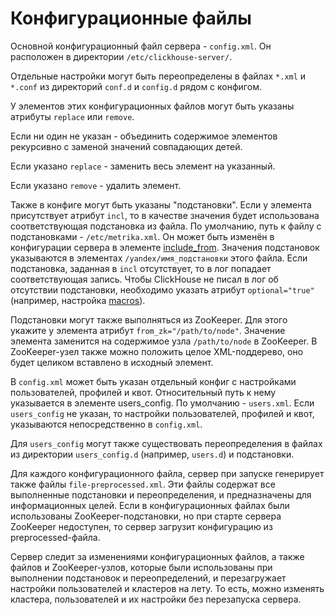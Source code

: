 <a name="configuration_files"></a>

Конфигурационные файлы
======================

Основной конфигурационный файл сервера - `config.xml`. Он расположен в директории `/etc/clickhouse-server/`.

Отдельные настройки могут быть переопределены в файлах `*.xml` и `*.conf` из директорий `conf.d` и `config.d` рядом с конфигом.

У элементов этих конфигурационных файлов могут быть указаны атрибуты `replace` или `remove`.

Если ни один не указан - объединить содержимое элементов рекурсивно с заменой значений совпадающих детей.

Если указано `replace` - заменить весь элемент на указанный.

Если указано `remove` - удалить элемент.

Также в конфиге могут быть указаны "подстановки". Если у элемента присутствует атрибут `incl`, то в качестве значения будет использована соответствующая подстановка из файла. По умолчанию, путь к файлу с подстановками - `/etc/metrika.xml`. Он может быть изменён в конфигурации сервера в элементе [include_from](server_settings/settings.md#server_settings-include_from). Значения подстановок указываются в элементах `/yandex/имя_подстановки` этого файла. Если подстановка, заданная в `incl` отсутствует, то в лог попадает соответствующая запись. Чтобы ClickHouse не писал в лог об отсутствии подстановки, необходимо указать атрибут `optional="true"` (например, настройка [macros](server_settings/settings.md#server_settings-macros)).

Подстановки могут также выполняться из ZooKeeper. Для этого укажите у элемента атрибут `from_zk="/path/to/node"`. Значение элемента заменится на содержимое узла `/path/to/node` в ZooKeeper. В ZooKeeper-узел также можно положить целое XML-поддерево, оно будет целиком вставлено в исходный элемент.

В `config.xml` может быть указан отдельный конфиг с настройками пользователей, профилей и квот. Относительный путь к нему указывается в элементе users_config. По умолчанию - `users.xml`. Если `users_config` не указан, то настройки пользователей, профилей и квот, указываются непосредственно в `config.xml`.

Для `users_config` могут также существовать переопределения в файлах из директории `users_config.d` (например, `users.d`) и подстановки.

Для каждого конфигурационного файла, сервер при запуске генерирует также файлы `file-preprocessed.xml`. Эти файлы содержат все выполненные подстановки и переопределения, и предназначены для информационных целей. Если в конфигурационных файлах были использованы ZooKeeper-подстановки, но при старте сервера ZooKeeper недоступен, то сервер загрузит конфигурацию из preprocessed-файла.

Сервер следит за изменениями конфигурационных файлов, а также файлов и ZooKeeper-узлов, которые были использованы при выполнении подстановок и переопределений, и перезагружает настройки пользователей и кластеров на лету. То есть, можно изменять кластера, пользователей и их настройки без перезапуска сервера.
